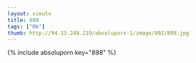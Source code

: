 ```yaml
--- 
layout: sieutv
title: 898
tags: ["0k"]
thumb: http://94.23.248.219/absoluporn-1/image/002/898.jpg
---
```

{% include absoluporn key="898" %} 
